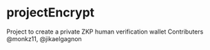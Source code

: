# projectEncrypt
Project to create a private ZKP human verification wallet
Contributers @monkz11, @jikaelgagnon
